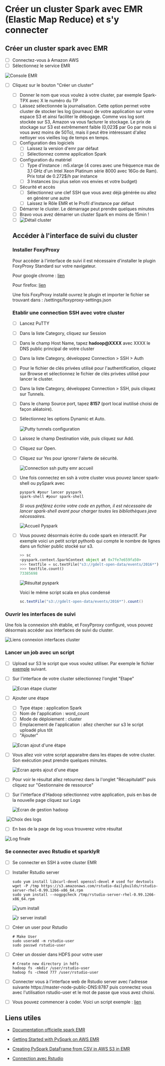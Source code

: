 

# Créer un cluster Spark avec EMR (Elastic Map Reduce) et s'y connecter

## Créer un cluster spark avec EMR

- [ ] Connectez-vous à Amazon AWS
- [ ] Sélectionnez le service EMR 

![Console EMR](img/setup-emr/console_emr.png)

- [ ] Cliquez sur le bouton "Créer un cluster"

  - [ ] Donner le nom que vous voulez à votre cluster, par exemple Spark-TPX avec X le numéro du TP
  - [ ] Laissez sélectionnée la journalisation. Cette option permet  votre cluster de stocker les log (journaux) de votre application sur votre espace S3 et ainsi faciliter le débogage. Comme vos log sont stockée sur S3, Amazon va vous facturer le stockage. Le prix de stockage sur S3 est extrêmement faible (0,023$ par Go par mois si vous avez moins de 50To), mais il peut être intéressant d'allez nettoyer vos vieilles log de temps en temps.
  - [ ] Configuration des logiciels
    - [ ] Laissez la version d'emr par défaut
    - [ ] Sélectionnez comme application Spark
  - [ ] Configuration du matériel
    - [ ] Type d'instance : m5.xlarge (4 cores avec une fréquence max de 3,1 GHz d'un Intel Xeon Platinum série 8000 avec 16Go de Ram). Prix total de 0.272$/h par instance
    - [ ] 3 Instances (ou plus selon vos envies et votre budget)
  - [ ] Sécurité et accès
    - [ ] Sélectionnez une clef SSH que vous avez déjà générée ou allez en générer une autre
    - [ ] Laissez le Rôle EMR et le Profil d'instance par défaut
  - [ ] Démarrer le cluster. Le démarrage peut prendre quelques minutes
  - [ ] Bravo vous avez démarrer un cluster Spark en moins de 15min !
  - [ ] ![Détail cluster](img/setup-emr/mon_cluster_emr.png)

  ## Accéder à l'interface de suivi du cluster

  ### Installer FoxyProxy

  Pour accéder à l'interface de suivi il est nécessaire d'installer le plugin FoxyProxy Standard sur votre navigateur. 

  Pour google chrome : [lien](https://chrome.google.com/webstore/detail/foxyproxy-standard/gcknhkkoolaabfmlnjonogaaifnjlfnp?hl=fr)

  Pour firefox: [lien](https://addons.mozilla.org/fr/firefox/addon/foxyproxy-standard/)

  Une fois FoxyProxy installé ouvrez le plugin et importer le fichier se trouvant dans :  /settings/foxyproxy-settings.json

  ### Etablir une connection SSH avec votre cluster

  - [ ] Lancez PuTTY

  - [ ] Dans la liste Category, cliquez sur Session

  - [ ] Dans le champ Host Name, tapez **hadoop@XXXX** avec XXXX le DNS public principal de votre cluster

  - [ ] Dans la liste Category, développez Connection > SSH > Auth

  - [ ] Pour le fichier de clés privées utilisé pour l'authentification, cliquez sur Browse et sélectionnez le fichier de clés privées  utilisé pour lancer le cluster.

  - [ ] Dans la liste Category, développez Connection > SSH, puis cliquez sur Tunnels.

  - [ ] Dans le champ Source port, tapez **8157** (port local inutilisé choisi de façon aléatoire).

  - [ ] Sélectionnez les options Dynamic et Auto.

    ![Putty tunnels configuration](img/setup-emr/putty_tunnels.png)

  - [ ] Laissez le champ Destination vide, puis cliquez sur Add.

  - [ ] Cliquez sur Open.

  - [ ] Cliquez sur Yes pour ignorer l'alerte de sécurité.

    ![Connection ssh putty emr accueil](img/setup-emr/ssh_emr.png)
    
  - [ ] Une fois connectez en ssh à votre cluster vous pouvez lancer spark-shell ou pySpark avec
  
    ````shell
    pyspark #pour lancer pyspark
    spark-shell #pour spark-shell
    ````
  
    *Si vous préférez écrire votre code en python, il est nécessaire de lancer spark-shell avant pour charger toutes les bibliothèques java nécessaires.*
  
    ![Accueil Pyspark](img/setup-emr/pyspark_emr.png)
  
  - [ ] Vous pouvez désormais écrire du code spark en interactif. Par exemple voici un petit script pythonb qui compte le nombre de lignes dans un fichier public stocké sur s3.
  
    ````python
    >> sc
    <pyspark.context.SparkContext object at 0x7fe7e659fa50>
    >>> textfile = sc.textFile("s3://gdelt-open-data/events/2016*")
    >>> textfile.count()
    73385698
    ````
  
    ![Résultat pyspark](img/setup-emr/pyspark_script.png)
  
    Voici le même script scala en plus condensé
  
    ````scala
    sc.textFile("s3://gdelt-open-data/events/2016*").count()
    ````
  
    

### Ouvrir les interfaces de suivi 

Une fois la connexion shh établie, et FoxyPproxy configuré, vous pouvez désormais accéder aux interfaces de suivi du cluster.

![Liens connexion interfaces cluster](img/setup-emr/interfaces_de_suivi.png)

### Lancer un job avec un script

- [ ] Upload sur S3 le script que vous voulez utiliser. Par exemple le fichier [exemple](/exemple/script_exemple.py) suivant.

- [ ] Sur l'interface de votre cluster sélectionnez l'onglet "Etape"

  ![Ecran étape cluster](img/emr/step_screen.png)

- [ ] Ajouter une étape

  - [ ] Type étape : application Spark
  - [ ] Nom de l'application : word_count
  - [ ] Mode de déploiement : cluster
  - [ ] Emplacement de l'application : allez chercher sur s3 le script uploadé plus tôt
  - [ ] "Ajouter"

  ![Ecran ajout d'une étape](img/emr/new_step.png)

- [ ] Vous allez voir votre script apparaitre dans les étapes de votre cluster. Son exécution peut prendre quelques minutes.

  ![Ecran après ajout d'une étape](img/emr/new_step_running.png)

- [ ] Pour voir le résultat allez retournez dans la l'onglet "Récapitulatif" puis cliquez sur "Gestionnaire de ressource"

- [ ] Sur l'interface d'Hadoop sélectionnez votre application, puis en bas de la nouvelle page cliquez sur Logs

  ![Ecran de gestion hadoop](img/emr/hadoop_screen.png)

​	![Choix des logs](img/emr/choose_log.png)

- [ ] En bas de la page de log vous trouverez votre résultat

![Log finale](img/emr/log_finale.png)



### Se connecter avec Rstudio et sparklyR

- [ ] Se connecter en SSH à votre cluster EMR

- [ ] Installer Rstudio server

  ````shell
  sudo yum install libcurl-devel openssl-devel # used for devtools
  wget -P /tmp https://s3.amazonaws.com/rstudio-dailybuilds/rstudio-server-rhel-0.99.1266-x86_64.rpm
  sudo yum install --nogpgcheck /tmp/rstudio-server-rhel-0.99.1266-x86_64.rpm
  ````

  ![yum install](img/setup-emr/rstudio_yum_install.png)

  ![r server install](img/setup-emr/rstudio_server_install.png)

- [ ] Créer un user pour Rstudio

  ````shell
  # Make User
  sudo useradd -m rstudio-user
  sudo passwd rstudio-user
  ````

- [ ] Créer un dossier dans HDFS pour votre user

  ````shell
  # Create new directory in hdfs
  hadoop fs -mkdir /user/rstudio-user
  hadoop fs -chmod 777 /user/rstudio-user
  ````

- [ ] Connecter vous à l'interface web de Rstudio server avec l'adresse suivante https://master-node-public-DNS:8787 puis connectez vous avec l'utilisation rstudio-user et le mot de passe que vous avez choisi.

- [ ] Vous pouvez commencer à coder. Voici un script exemple : [lien](exemple/script_exemple_R)

## Liens utiles

- [Documentation officielle spark EMR](https://docs.aws.amazon.com/fr_fr/emr/latest/ReleaseGuide/emr-spark.html)
- [Getting Started with PySpark on AWS EMR](https://towardsdatascience.com/getting-started-with-pyspark-on-amazon-emr-c85154b6b921)

- [Creating PySpark DataFrame from CSV in AWS S3 in EMR  ](https://gist.github.com/jakechen/6955f2de51212163312b6430555b8e0b)

- [Connection avec Rstudio](https://spark.rstudio.com/examples/yarn-cluster-emr/#set-up-the-cluster)